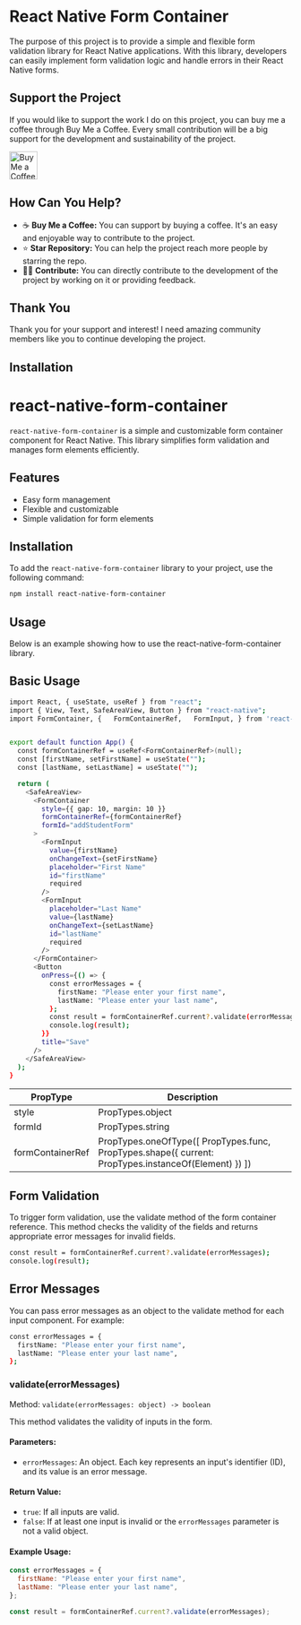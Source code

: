 # React Native Form Container

The purpose of this project is to provide a simple and flexible form validation library for React Native applications. With this library, developers can easily implement form validation logic and handle errors in their React Native forms.

## Support the Project

If you would like to support the work I do on this project, you can buy me a coffee through Buy Me a Coffee. Every small contribution will be a big support for the development and sustainability of the project.

[<img src="https://img.shields.io/badge/Donate-Buy%20Me%20a%20Coffee-orange.svg" alt="Buy Me a Coffee" height="50">](https://buymeacoffee.com/ozkankocakaplan)

## How Can You Help?

- ☕️ **Buy Me a Coffee:** You can support by buying a coffee. It's an easy and enjoyable way to contribute to the project.
- ⭐️ **Star Repository:** You can help the project reach more people by starring the repo.
- 👨‍💻 **Contribute:** You can directly contribute to the development of the project by working on it or providing feedback.

## Thank You

Thank you for your support and interest! I need amazing community members like you to continue developing the project.

## Installation

# react-native-form-container

`react-native-form-container` is a simple and customizable form container component for React Native. This library simplifies form validation and manages form elements efficiently.

## Features

- Easy form management
- Flexible and customizable
- Simple validation for form elements

## Installation

To add the `react-native-form-container` library to your project, use the following command:

```sh
npm install react-native-form-container
```

## Usage

Below is an example showing how to use the react-native-form-container library.

## Basic Usage

```sh
import React, { useState, useRef } from "react";
import { View, Text, SafeAreaView, Button } from "react-native";
import FormContainer, {   FormContainerRef,   FormInput, } from 'react-native-form-container';


export default function App() {
  const formContainerRef = useRef<FormContainerRef>(null);
  const [firstName, setFirstName] = useState("");
  const [lastName, setLastName] = useState("");

  return (
    <SafeAreaView>
      <FormContainer
        style={{ gap: 10, margin: 10 }}
        formContainerRef={formContainerRef}
        formId="addStudentForm"
      >
        <FormInput
          value={firstName}
          onChangeText={setFirstName}
          placeholder="First Name"
          id="firstName"
          required
        />
        <FormInput
          placeholder="Last Name"
          value={lastName}
          onChangeText={setLastName}
          id="lastName"
          required
        />
      </FormContainer>
      <Button
        onPress={() => {
          const errorMessages = {
            firstName: "Please enter your first name",
            lastName: "Please enter your last name",
          };
          const result = formContainerRef.current?.validate(errorMessages);
          console.log(result);
        }}
        title="Save"
      />
    </SafeAreaView>
  );
}
```

| PropType         | Description                                                                                          |
| ---------------- | ---------------------------------------------------------------------------------------------------- |
| style            | PropTypes.object                                                                                     |
| formId           | PropTypes.string                                                                                     |
| formContainerRef | PropTypes.oneOfType([ PropTypes.func, PropTypes.shape({ current: PropTypes.instanceOf(Element) }) ]) |

## Form Validation

To trigger form validation, use the validate method of the form container reference. This method checks the validity of the fields and returns appropriate error messages for invalid fields.

```sh
const result = formContainerRef.current?.validate(errorMessages);
console.log(result);
```

## Error Messages

You can pass error messages as an object to the validate method for each input component. For example:

```sh
const errorMessages = {
  firstName: "Please enter your first name",
  lastName: "Please enter your last name",
};
```

### validate(errorMessages)

Method: `validate(errorMessages: object) -> boolean`

This method validates the validity of inputs in the form.

#### Parameters:

- `errorMessages`: An object. Each key represents an input's identifier (ID), and its value is an error message.

#### Return Value:

- `true`: If all inputs are valid.
- `false`: If at least one input is invalid or the `errorMessages` parameter is not a valid object.

#### Example Usage:

```javascript
const errorMessages = {
  firstName: "Please enter your first name",
  lastName: "Please enter your last name",
};

const result = formContainerRef.current?.validate(errorMessages);
```
